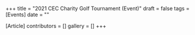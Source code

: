 +++
title = "2021 CEC Charity Golf Tournament (Event)"
draft = false
tags = [Events]
date = ""

[Article]
contributors = []
gallery = []
+++